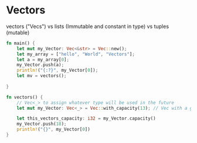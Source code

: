 # Vectors

vectors ("Vecs") vs lists (Immutable and constant in type) vs tuples (mutable)

```rust
fn main() {
    let mut my_Vector: Vec<&str> = Vec::new();
    let my_array = ["hello", "World", "Vectors"];
    let a = my_array[0];
    my_Vector.push(a);
    println!("{:?}", my_Vector[0]);
    let mv = vectors();
    
}

fn vectors() {
    // Vec<_> to assign whatever type will be used in the future
    let mut my_Vector: Vec<_> = Vec::with_capacity(13); // Vec with a given memory capacity, and:

    let this_vectors_capacity: i32 = my_Vector.capacity()
    my_Vector.push(18);
    println!("{}", my_Vector[0])
}
```
